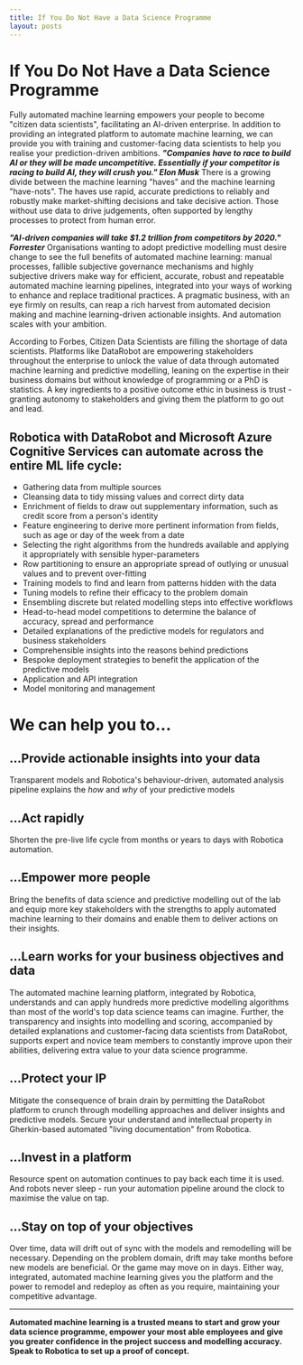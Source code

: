 ```yaml
---
title: If You Do Not Have a Data Science Programme
layout: posts
---
```


# If You Do Not Have a Data Science Programme
Fully automated machine learning empowers your people to become "citizen data scientists", facilitating an AI-driven enterprise.  In addition to providing an integrated platform to automate machine learning, we can provide you with training and customer-facing data scientists to help you realise your prediction-driven ambitions.
**_"Companies have to race to build AI or they will be made uncompetitive. Essentially if your competitor is racing to build AI, they will crush you." Elon Musk_**
There is a growing divide between the machine learning "haves" and the machine learning "have-nots".  The haves use rapid, accurate predictions to reliably and robustly make market-shifting decisions and take decisive action.  Those without use data to drive judgements, often supported by lengthy processes to protect from human error.

**_"AI-driven companies will take $1.2 trillion from competitors by 2020." Forrester_**
Organisations wanting to adopt predictive modelling must desire change to see the full benefits of automated machine learning: manual processes, fallible subjective governance mechanisms and highly subjective drivers make way for efficient, accurate, robust and repeatable automated machine learning pipelines, integrated into your ways of working to enhance and replace traditional practices.
A pragmatic business, with an eye firmly on results, can reap a rich harvest from automated decision making and machine learning-driven actionable insights.  And automation scales with your ambition.

According to Forbes, Citizen Data Scientists are filling the shortage of data scientists.  Platforms like DataRobot are empowering stakeholders throughout the enterprise to unlock the value of data through automated machine learning and predictive modelling, leaning on the expertise in their business domains but without knowledge of programming or a PhD is statistics.  A key ingredients to a positive outcome ethic in business is trust - granting autonomy to stakeholders and giving them the platform to go out and lead.

## Robotica with DataRobot and Microsoft Azure Cognitive Services can automate across the entire ML life cycle:
+ Gathering data from multiple sources
+ Cleansing data to tidy missing values and correct dirty data
+ Enrichment of fields to draw out supplementary information, such as credit score from a person's identity
+ Feature engineering to derive more pertinent information from fields, such as age or day of the week from a date
+ Selecting the right algorithms from the hundreds available and applying it appropriately with sensible hyper-parameters
+ Row partitioning to ensure an appropriate spread of outlying or unusual values and to prevent over-fitting
+ Training models to find and learn from patterns hidden with the data
+ Tuning models to refine their efficacy to the problem domain
+ Ensembling discrete but related modelling steps into effective workflows
+ Head-to-head model competitions to determine the balance of accuracy, spread and performance
+ Detailed explanations of the predictive models for regulators and business stakeholders
+ Comprehensible insights into the reasons behind predictions
+ Bespoke deployment strategies to benefit the application of the predictive models
+ Application and API integration
+ Model monitoring and management

# We can help you to...

## ...Provide actionable insights into your data
Transparent models and Robotica's behaviour-driven, automated analysis pipeline explains the _how_ and _why_ of your predictive models

## ...Act rapidly
Shorten the pre-live life cycle from months or years to days with Robotica automation.

## ...Empower more people
Bring the benefits of data science and predictive modelling out of the lab and equip more key stakeholders with the strengths to apply automated machine learning to their domains and enable them to deliver actions on their insights.

## ...Learn works for your business objectives and data
The automated machine learning platform, integrated by Robotica, understands and can apply hundreds more predictive modelling algorithms than most of the world's top data science teams can imagine.  Further, the transparency and insights into modelling and scoring, accompanied by detailed explanations and customer-facing data scientists from DataRobot, supports expert and novice team members to constantly improve upon their abilities, delivering extra value to your data science programme.

## ...Protect your IP
Mitigate the consequence of brain drain by permitting the DataRobot platform to crunch through modelling approaches and deliver insights and predictive models.  Secure your understand and intellectual property in Gherkin-based automated "living documentation" from Robotica.

## ...Invest in a platform
Resource spent on automation continues to pay back each time it is used. And robots never sleep - run your automation pipeline around the clock to maximise the value on tap.

## ...Stay on top of your objectives
Over time, data will drift out of sync with the models and remodelling will be necessary.  Depending on the problem domain, drift may take months before new models are beneficial.  Or the game may move on in days.  Either way, integrated, automated machine learning gives you the platform and the power to remodel and redeploy as often as you require, maintaining your competitive advantage.
** **
**Automated machine learning is a trusted means to start and grow your data science programme, empower your most able employees and give you greater confidence in the project success and modelling accuracy.  Speak to Robotica to set up a proof of concept.**

